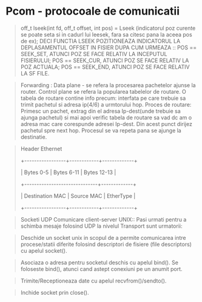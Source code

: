 # Pcom - protocoale de comunicatii


>off_t lseek(int fd, off_t offset, int pos) = Lseek (indicatorul poz curente se poate seta
si in cadurl lui leesek, fara sa citesc pana la aceea pos de ex); DECI FUNCTIA LSEEK
POZITIONEAZA INDICATORUL LA DEPLASAMENTUL OFFSET IN FISIER DUPA CUM URMEAZA :: 
POS == SEEK_SET, ATUNCI POZ SE FACE RELATIV LA INCEPUTUL FISIERULUI;
POS == SEEK_CUR, ATUNCI POZ SE FACE RELATIV LA POZ ACTUALA;
POS == SEEK_END, ATUNCI POZ SE FACE RELATIV LA SF FILE.

>Forwarding : 
>Data plane - se refera la procesarea pachetelor ajunse la router. 
>Control plane se refera la popularea tabelelor de routare.
>O tabela de routare contine info precum: interfata pe care trebuie sa trimit pachetul si adresa ip(4/6) a urmtorului hop.
>Proces de routare: Primesc un pachet, extrag din el adresa Ip-dest(unde trebuie sa ajunga pachetul) si mai apoi verific tabela de routare sa vad dc am o adresa mac care corespunde adresei Ip-dest. Din acest punct dirijez pachetul spre next hop. Procesul se va repeta pana se ajunge la destinatie. 

>
>Header Ethernet
>
>+-----------------+------------+-------------+
>
>|     Bytes 0-5   | Bytes 6-11 | Bytes 12-13 |
>
>+------------------------------+-------------+
>
>| Destination MAC | Source MAC |  EtherType  |
>
>+-----------------+------------+-------------+



>Socketi UDP
Comunicare client-server UNIX::
Pasi urmati pentru a schimba mesaje folosind UDP la nivelul Transport sunt urmatorii:

>Deschide un socket unix in scopul de a permite comunicarea intre procese/statii diferite folosind descriptori de fisiere (file descriptors) cu apelul socket().

>Asociaza o adresa pentru socketul deschis cu apelul bind(). Se foloseste bind(), atunci cand astept conexiuni pe un anumit port.

>Trimite/Receptioneaza date cu apelul recvfrom()/sendto().

>Inchide socket prin close().
